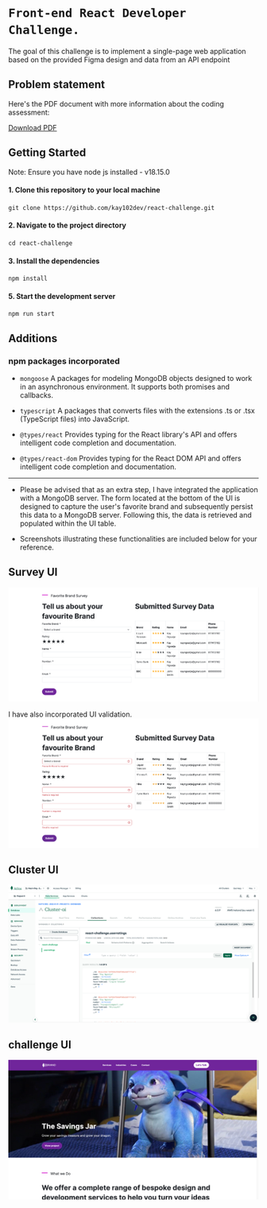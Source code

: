 # `Front-end React Developer Challenge.`

The goal of this challenge is to implement a single-page web application based on the provided Figma design and data from an API endpoint
## Problem statement

Here's the PDF document with more information about the coding assessment:

[Download PDF](https://github.com/kay102dev/react-challenge/blob/main/screenshot/front-end_react_developer_challenge.pdf)


## Getting Started
Note: Ensure you have node js installed - v18.15.0

#### 1. Clone this repository to your local machine
```
git clone https://github.com/kay102dev/react-challenge.git
```

#### 2. Navigate to the project directory
```
cd react-challenge
```

#### 3. Install the dependencies
```
npm install
```


#### 5. Start the development server
```
npm run start
```

## Additions

### npm packages incorporated

- `mongoose` A packages for modeling MongoDB objects designed to work in an asynchronous environment. It supports both
  promises and callbacks.

- `typescript` A packages that converts files with the extensions .ts or .tsx (TypeScript files) into JavaScript.

- `@types/react` Provides typing for the React library's API and offers intelligent code completion and documentation.

- `@types/react-dom` Provides typing for the React DOM API and offers intelligent code completion and documentation.

-----------

- Please be advised that as an extra step, I have integrated the application with a MongoDB server. The form located at
  the bottom of the UI is designed to capture the user's favorite brand and subsequently persist this data to a MongoDB
  server. Following this, the data is retrieved and populated within the UI table.

- Screenshots illustrating these functionalities are included below for your reference.

## Survey UI

![Alt text](screenshot/img_1.png?raw=true "Title")

I have also incorporated UI validation.
![Alt text](screenshot/img_2.png?raw=true "img_2.png")

## Cluster UI

![Alt text](screenshot/img_3.png?raw=true "Cluster UI")

## challenge UI

![Alt text](screenshot/img_4.png?raw=true "Cluster UI")